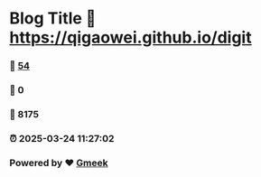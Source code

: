 # Blog Title :link: https://qigaowei.github.io/digit 
### :page_facing_up: [54](https://qigaowei.github.io/digit/tag.html) 
### :speech_balloon: 0 
### :hibiscus: 8175 
### :alarm_clock: 2025-03-24 11:27:02 
### Powered by :heart: [Gmeek](https://github.com/Meekdai/Gmeek)
